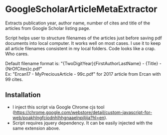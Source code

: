 # GoogleScholarArticleMetaExtractor
Extracts publication year, author name, number of cites and title of the articles from Google Scholar listing page.

Script helps user to structure filenames of the articles just before saving pdf documents into local computer. 
It works well on most cases. I use it to keep all article filenames consistent in my local folders.
Code looks like a crap. Who cares.

Default filename format is: "{TwoDigitYear}{FirstAuthorLastName} - {Title} - {NrOfCites}c.pdf"</br>
Ex: "Ercan17 - MyPreciousArticle - 99c.pdf" for 2017 article from Ercan with 99 cites. 

## Installation
- I inject this script via Google Chrome cjs tool (https://chrome.google.com/webstore/detail/custom-javascript-for-web/poakhlngfciodnhlhhgnaaelnpjljija?hl=en).
- Script requires jquery dependency. It can be easily injected with the same extension above.

